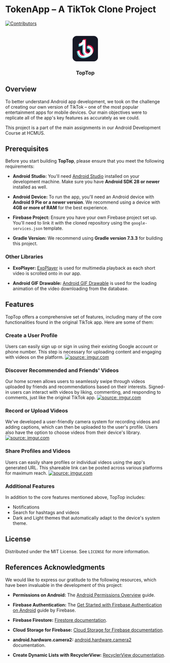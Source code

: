 # TokenApp &ndash; A TikTok Clone Project

[![Contributors][contributors-shield]][contributors-url]

<!-- PROJECT LOGO -->
<br />
<div align="center">
  <a href="https://github.com/mobile-hcmus/TikTokCloneProject">
    <img src="app/src/main/res/drawable/toptoplogo.svg" alt="Logo" width="80" height="80">
  </a>

<h3 align="center">TopTop</h3>
</div>


## Overview

To better understand Android app development, we took on the challenge of creating our own version of TikTok &ndash; one of the most popular entertainment apps for mobile devices. Our main objectives were to replicate all of the app's key features as accurately as we could.

This project is a part of the main assignments in our Android Development Course at HCMUS.

## Prerequisites

Before you start building **TopTop**, please ensure that you meet the following requirements:

-   **Android Studio:** You'll need [Android Studio](https://developer.android.com/studio) installed on your development machine. Make sure you have **Android SDK 28 or newer** installed as well.

-   **Android Device:** To run the app, you'll need an Android device with **Android 9 Pie or a newer version**. We recommend using a device with **4GB or more of RAM** for the best experience.

-   **Firebase Project:** Ensure you have your own Firebase project set up. You'll need to link it with the cloned repository using the `google-services.json` template.

-   **Gradle Version:** We recommend using **Gradle version 7.3.3** for building this project.

### Other Libraries

-   **ExoPlayer:** [ExoPlayer](https://exoplayer.dev/) is used for multimedia playback as each short video is scrolled onto in our app.

-   **Android GIF Drawable:** [Android GIF Drawable](https://github.com/koral--/android-gif-drawable) is used for the loading animation of the video downloading from the database.

## Features

TopTop offers a comprehensive set of features, including many of the core functionalities found in the original TikTok app. Here are some of them:

### Create a User Profile

Users can easily sign up or sign in using their existing Google account or phone number. This step is necessary for uploading content and engaging with videos on the platform.
<a href="https://imgur.com/ddz29hD"><img src="https://i.imgur.com/ddz29hD.png" title="source: imgur.com" /></a>

### Discover Recommended and Friends' Videos

Our home screen allows users to seamlessly swipe through videos uploaded by friends and recommendations based on their interests. Signed-in users can interact with videos by liking, commenting, and responding to comments, just like the original TikTok app.
<a href="https://imgur.com/qL9AyhB"><img src="https://i.imgur.com/qL9AyhB.png" title="source: imgur.com" /></a>

### Record or Upload Videos

We've developed a user-friendly camera system for recording videos and adding captions, which can then be uploaded to the user's profile. Users also have the option to choose videos from their device's library.
<a href="https://imgur.com/n4VVVyY"><img src="https://i.imgur.com/n4VVVyY.png" title="source: imgur.com" /></a>

### Share Profiles and Videos

Users can easily share profiles or individual videos using the app's generated URL. This shareable link can be posted across various platforms for maximum reach.
<a href="https://imgur.com/SkFCQOx"><img src="https://i.imgur.com/SkFCQOx.png" title="source: imgur.com" /></a>

### Additional Features

In addition to the core features mentioned above, TopTop includes:

-   Notifications
-   Search for hashtags and videos
-   Dark and Light themes that automatically adapt to the device's system theme.

## License

Distributed under the MIT License. See `LICENSE` for more information.

## References Acknowledgments

We would like to express our gratitude to the following resources, which have been invaluable in the development of this project:

-   **Permissions on Android:** The [Android Permissions Overview](https://developer.android.com/guide/topics/permissions/overview) guide.

-   **Firebase Authentication:** The [Get Started with Firebase Authentication on Android](https://firebase.google.com/docs/auth/android/start) guide by Firebase.

-   **Firebase Firestore:** [Firestore documentation](https://firebase.google.com/docs/firestore).

-   **Cloud Storage for Firebase:** [Cloud Storage for Firebase documentation](https://firebase.google.com/docs/storage).

-   **android.hardware.camera2:** [android.hardware.camera2](https://developer.android.com/reference/android/hardware/camera2/package-summary) documentation.

-   **Create Dynamic Lists with RecyclerView:** [RecyclerView documentation](https://developer.android.com/develop/ui/views/layout/recyclerview).

[contributors-shield]: https://img.shields.io/github/contributors/mobile-hcmus/TikTokCloneProject.svg?style=for-the-badge
[contributors-url]: https://github.com/mobile-hcmus/TikTokCloneProject/graphs/contributors
